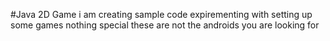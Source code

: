#Java 2D Game
i am creating sample code expirementing with setting up some games nothing special these are not the androids you are looking for
